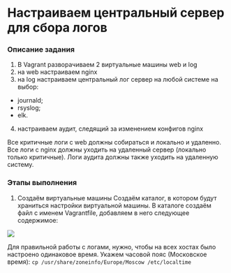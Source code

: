 # Настраиваем центральный сервер для сбора логов

### Описание задания
1. В Vagrant разворачиваем 2 виртуальные машины web и log  
2. на web настраиваем nginx  
3. на log настраиваем центральный лог сервер на любой системе на выбор:  
- journald;
- rsyslog;
- elk.
4. настраиваем аудит, следящий за изменением конфигов nginx 

Все критичные логи с web должны собираться и локально и удаленно.
Все логи с nginx должны уходить на удаленный сервер (локально только критичные).
Логи аудита должны также уходить на удаленную систему.

### Этапы выполнения

1. Создаём виртуальные машины
Создаём каталог, в котором будут храниться настройки виртуальной машины. В каталоге создаём файл с именем Vagrantfile, добавляем в него следующее содержимое:
<image src="/screens/vagrantfile.jpg">

Для правильной работы c логами, нужно, чтобы на всех хостах было настроено одинаковое время. 
Укажем часовой пояс (Московское время): ```cp /usr/share/zoneinfo/Europe/Moscow /etc/localtime```


